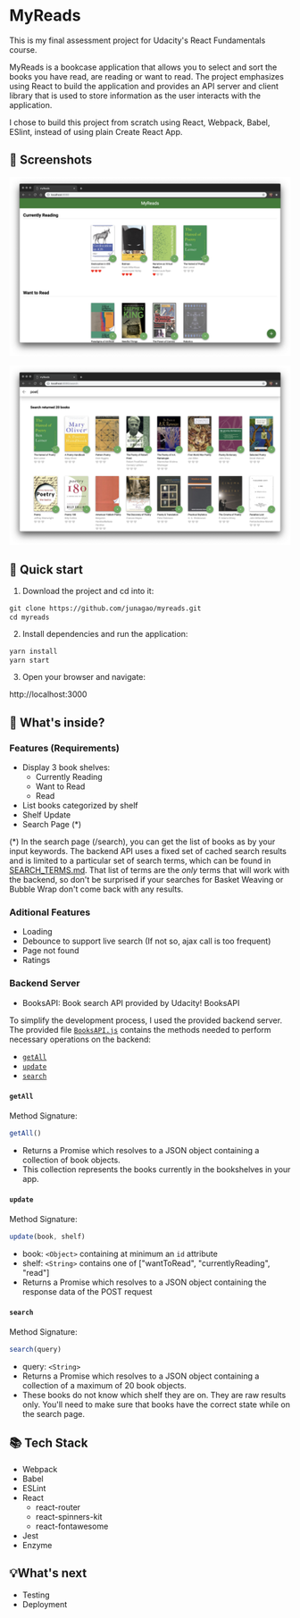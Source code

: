 # MyReads

This is my final assessment project for Udacity's React Fundamentals course.

MyReads is a bookcase application that allows you to select and sort the books you have read, are reading or want to read. The project emphasizes using React to build the application and provides an API server and client library that is used to store information as the user interacts with the application.

I chose to build this project from scratch using React, Webpack, Babel, ESlint, instead of using plain Create React App.

## 👀 Screenshots

![myreads-screenshot-1](./src/assets/images/myreads-screenshot-1.png)

![myreads-screenshot-2](./src/assets/images/myreads-screenshot-2.png)

## 🚀 Quick start

1. Download the project and cd into it:

```
git clone https://github.com/junagao/myreads.git
cd myreads
```

2. Install dependencies and run the application:

```
yarn install
yarn start
```

3. Open your browser and navigate:

  http://localhost:3000

## 🧐 What's inside?

### Features (Requirements)

* Display 3 book shelves:
  * Currently Reading
  * Want to Read
  * Read
* List books categorized by shelf
* Shelf Update
* Search Page (*)

(*) In the search page (/search), you can get the list of books as by your input keywords. The backend API uses a fixed set of cached search results and is limited to a particular set of search terms, which can be found in [SEARCH_TERMS.md](SEARCH_TERMS.md). That list of terms are the _only_ terms that will work with the backend, so don't be surprised if your searches for Basket Weaving or Bubble Wrap don't come back with any results.

### Aditional Features

* Loading
* Debounce to support live search (If not so, ajax call is too frequent)
* Page not found
* Ratings

### Backend Server

* BooksAPI: Book search API provided by Udacity! BooksAPI

To simplify the development process, I used the provided backend server. The provided file [`BooksAPI.js`](./src/BooksAPI.js) contains the methods needed to perform necessary operations on the backend:

* [`getAll`](#getall)
* [`update`](#update)
* [`search`](#search)

#### `getAll`

Method Signature:

```js
getAll()
```

* Returns a Promise which resolves to a JSON object containing a collection of book objects.
* This collection represents the books currently in the bookshelves in your app.

#### `update`

Method Signature:

```js
update(book, shelf)
```

* book: `<Object>` containing at minimum an `id` attribute
* shelf: `<String>` contains one of ["wantToRead", "currentlyReading", "read"]  
* Returns a Promise which resolves to a JSON object containing the response data of the POST request

#### `search`

Method Signature:

```js
search(query)
```

* query: `<String>`
* Returns a Promise which resolves to a JSON object containing a collection of a maximum of 20 book objects.
* These books do not know which shelf they are on. They are raw results only. You'll need to make sure that books have the correct state while on the search page.

## 📚 Tech Stack

* Webpack
* Babel
* ESLint
* React
  * react-router
  * react-spinners-kit
  * react-fontawesome
* Jest
* Enzyme

## 💡What's next

* Testing
* Deployment